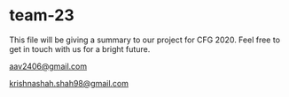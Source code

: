 # team-23

This file will be giving a summary to our project for CFG 2020. Feel free to get in touch with us for a bright future.

aav2406@gmail.com

krishnashah.shah98@gmail.com
